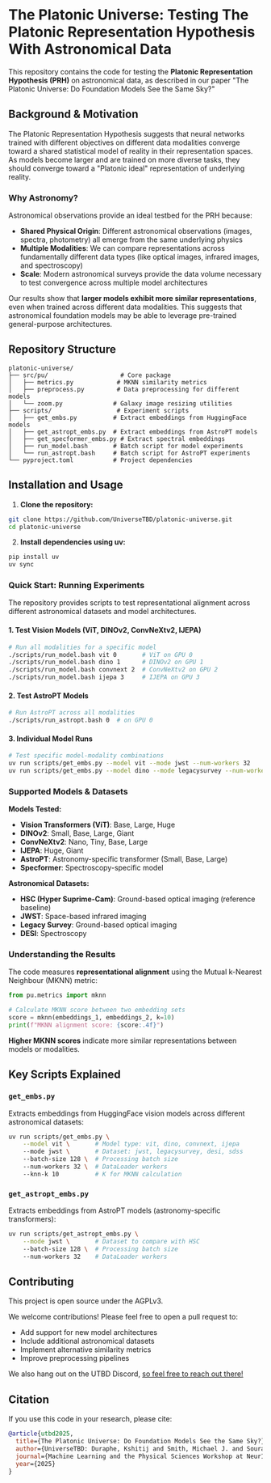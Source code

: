 # The Platonic Universe: Testing The Platonic Representation Hypothesis With Astronomical Data

This repository contains the code for testing the **Platonic Representation Hypothesis (PRH)** on astronomical data, as described in our paper "The Platonic Universe: Do Foundation Models See the Same Sky?"

## Background & Motivation

The Platonic Representation Hypothesis suggests that neural networks trained with different objectives on different data modalities converge toward a shared statistical model of reality in their representation spaces. As models become larger and are trained on more diverse tasks, they should converge toward a "Platonic ideal" representation of underlying reality.

### Why Astronomy?

Astronomical observations provide an ideal testbed for the PRH because:
- **Shared Physical Origin**: Different astronomical observations (images, spectra, photometry) all emerge from the same underlying physics
- **Multiple Modalities**: We can compare representations across fundamentally different data types (like optical images, infrared images, and spectroscopy)
- **Scale**: Modern astronomical surveys provide the data volume necessary to test convergence across multiple model architectures

Our results show that **larger models exhibit more similar representations**, even when trained across different data modalities. This suggests that astronomical foundation models may be able to leverage pre-trained general-purpose architectures.

## Repository Structure

```
platonic-universe/
├── src/pu/                    # Core package
│   ├── metrics.py            # MKNN similarity metrics
│   ├── preprocess.py         # Data preprocessing for different models
│   └── zoom.py              # Galaxy image resizing utilities
├── scripts/                  # Experiment scripts
│   ├── get_embs.py          # Extract embeddings from HuggingFace models
│   ├── get_astropt_embs.py  # Extract embeddings from AstroPT models
│   ├── get_specformer_embs.py # Extract spectral embeddings
│   ├── run_model.bash       # Batch script for model experiments
│   └── run_astropt.bash     # Batch script for AstroPT experiments
└── pyproject.toml           # Project dependencies
```

## Installation and Usage

1. **Clone the repository:**
```bash
git clone https://github.com/UniverseTBD/platonic-universe.git
cd platonic-universe
```

2. **Install dependencies using uv:**
```bash
pip install uv
uv sync
```

### Quick Start: Running Experiments

The repository provides scripts to test representational alignment across different astronomical datasets and model architectures.

#### 1. Test Vision Models (ViT, DINOv2, ConvNeXtv2, IJEPA)

```bash
# Run all modalities for a specific model
./scripts/run_model.bash vit 0       # ViT on GPU 0
./scripts/run_model.bash dino 1      # DINOv2 on GPU 1
./scripts/run_model.bash convnext 2  # ConvNeXtv2 on GPU 2
./scripts/run_model.bash ijepa 3     # IJEPA on GPU 3
```

#### 2. Test AstroPT Models

```bash
# Run AstroPT across all modalities
./scripts/run_astropt.bash 0  # on GPU 0
```

#### 3. Individual Model Runs

```bash
# Test specific model-modality combinations
uv run scripts/get_embs.py --model vit --mode jwst --num-workers 32
uv run scripts/get_embs.py --model dino --mode legacysurvey --num-workers 32
```

### Supported Models & Datasets

**Models Tested:**
- **Vision Transformers (ViT)**: Base, Large, Huge
- **DINOv2**: Small, Base, Large, Giant
- **ConvNeXtv2**: Nano, Tiny, Base, Large
- **IJEPA**: Huge, Giant
- **AstroPT**: Astronomy-specific transformer (Small, Base, Large)
- **Specformer**: Spectroscopy-specific model

**Astronomical Datasets:**
- **HSC (Hyper Suprime-Cam)**: Ground-based optical imaging (reference baseline)
- **JWST**: Space-based infrared imaging
- **Legacy Survey**: Ground-based optical imaging
- **DESI**: Spectroscopy

### Understanding the Results

The code measures **representational alignment** using the Mutual k-Nearest Neighbour (MKNN) metric:

```python
from pu.metrics import mknn

# Calculate MKNN score between two embedding sets
score = mknn(embeddings_1, embeddings_2, k=10)
print(f"MKNN alignment score: {score:.4f}")
```

**Higher MKNN scores** indicate more similar representations between models or modalities.

## Key Scripts Explained

### `get_embs.py`
Extracts embeddings from HuggingFace vision models across different astronomical datasets:

```bash
uv run scripts/get_embs.py \
    --model vit \       # Model type: vit, dino, convnext, ijepa
    --mode jwst \       # Dataset: jwst, legacysurvey, desi, sdss
    --batch-size 128 \  # Processing batch size
    --num-workers 32 \  # DataLoader workers
    --knn-k 10          # K for MKNN calculation
```

### `get_astropt_embs.py`
Extracts embeddings from AstroPT models (astronomy-specific transformers):

```bash
uv run scripts/get_astropt_embs.py \
    --mode jwst \       # Dataset to compare with HSC
    --batch-size 128 \  # Processing batch size
    --num-workers 32    # DataLoader workers
```

## Contributing

This project is open source under the AGPLv3.

We welcome contributions! Please feel free to open a pull request to:
- Add support for new model architectures
- Include additional astronomical datasets
- Implement alternative similarity metrics
- Improve preprocessing pipelines

We also hang out on the UTBD Discord, [so feel free to reach out there!](https://discord.gg/VQvUSWxnu9)

## Citation

If you use this code in your research, please cite:

```bibtex
@article{utbd2025,
  title={The Platonic Universe: Do Foundation Models See the Same Sky?},
  author={UniverseTBD: Duraphe, Kshitij and Smith, Michael J. and Sourav, Shashwat and Wu, John F.},
  journal={Machine Learning and the Physical Sciences Workshop at NeurIPS},
  year={2025}
}
```
